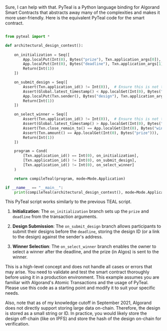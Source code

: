 Sure, I can help with that. PyTeal is a Python language binding for Algorand Smart Contracts that abstracts away many of the complexities and makes it more user-friendly. Here is the equivalent PyTeal code for the smart contract.


``` python

from pyteal import *

def architectural_design_contest():
    
    on_initialization = Seq([
        App.localPut(Int(0), Bytes("prize"), Txn.application_args[0]),
        App.localPut(Int(0), Bytes("deadline"), Txn.application_args[1]),
        Return(Int(1))
    ])

    on_submit_design = Seq([
        Assert(Txn.application_id() != Int(0)),  # Ensure this is not the initialization call
        Assert(Global.latest_timestamp() < App.localGet(Int(0), Bytes("deadline"))),
        App.localPut(Txn.sender(), Bytes("design"), Txn.application_args[0]),
        Return(Int(1))
    ])

    on_select_winner = Seq([
        Assert(Txn.application_id() != Int(0)),  # Ensure this is not the initialization call
        Assert(Global.latest_timestamp() > App.localGet(Int(0), Bytes("deadline"))),
        Assert(Txn.close_remain_to() == App.localGet(Int(0), Bytes("winner_address"))),
        Assert(Txn.amount() == App.localGet(Int(0), Bytes("prize"))),
        Return(Int(1))
    ])

    program = Cond(
        [Txn.application_id() == Int(0), on_initialization],
        [Txn.application_id() != Int(0), on_submit_design],
        [Txn.application_id() != Int(0), on_select_winner]
    )

    return compileTeal(program, mode=Mode.Application)

if __name__ == "__main__":
    print(compileTeal(architectural_design_contest(), mode=Mode.Application))

```



This PyTeal script works similarly to the previous TEAL script.

1. **Initialization**: The `on_initialization` branch sets up the `prize` and `deadline` from the transaction arguments.

2. **Design Submission**: The `on_submit_design` branch allows participants to submit their designs before the `deadline`, storing the design ID (or a link to the design) against the sender's address.

3. **Winner Selection**: The `on_select_winner` branch enables the owner to select a winner after the deadline, and the prize (in Algos) is sent to the winner.

This is a high-level concept and does not handle all cases or errors that may arise. You need to validate and test the smart contract thoroughly before using it in a production environment. This example assumes you are familiar with Algorand's Atomic Transactions and the usage of PyTeal. Please use this code as a starting point and modify it to suit your specific needs.

Also, note that as of my knowledge cutoff in September 2021, Algorand does not directly support storing large data on-chain. Therefore, the design is stored as a small string or ID. In practice, you would likely store the design off-chain (like on IPFS) and store the hash of the design on-chain for verification.
